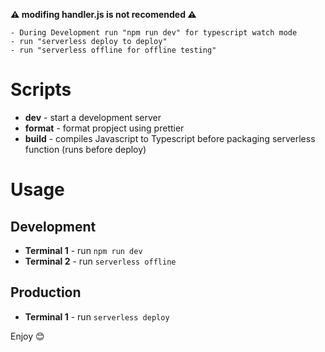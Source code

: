 **⚠ modifing handler.js is not recomended ⚠**

    - During Development run "npm run dev" for typescript watch mode
    - run "serverless deploy to deploy"
    - run "serverless offline for offline testing"

# Scripts

- **dev** - start a development server
- **format** - format propject using prettier
- **build** - compiles Javascript to Typescript before packaging serverless function (runs before deploy)

# Usage

## Development

- **Terminal 1** - run `npm run dev`
- **Terminal 2** - run `serverless offline`

## Production

- **Terminal 1** - run `serverless deploy`

Enjoy 😊
